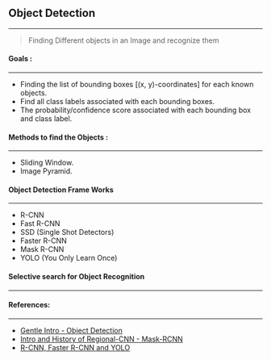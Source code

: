 ## Object Detection
---

> Finding Different objects in an Image and recognize them

#### Goals :
---

- Finding the list of bounding boxes \[(x, y)-coordinates\] for each known objects.
- Find all class labels associated with each bounding boxes.
- The probability/confidence score associated with each bounding box and class label.

#### Methods to find the Objects :
---

- Sliding Window.
- Image Pyramid.

#### Object Detection Frame Works
---

- R-CNN
- Fast R-CNN
- SSD (Single Shot Detectors)
- Faster R-CNN
- Mask R-CNN
- YOLO (You Only Learn Once)

#### Selective search for Object Recognition
---


#### References:
---

- [Gentle Intro - Object Detection](https://www.pyimagesearch.com/2018/05/14/a-gentle-guide-to-deep-learning-object-detection/)
- [Intro and History of Regional-CNN - Mask-RCNN](https://blog.athelas.com/a-brief-history-of-cnns-in-image-segmentation-from-r-cnn-to-mask-r-cnn-34ea83205de4)
- [R-CNN, Faster R-CNN and YOLO](https://towardsdatascience.com/r-cnn-fast-r-cnn-faster-r-cnn-yolo-object-detection-algorithms-36d53571365e)